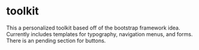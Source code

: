 toolkit
=======

This a personalized toolkit based off of the bootstrap framework idea.
Currently includes templates for typography, navigation menus, and forms.
There is an pending section for buttons.
